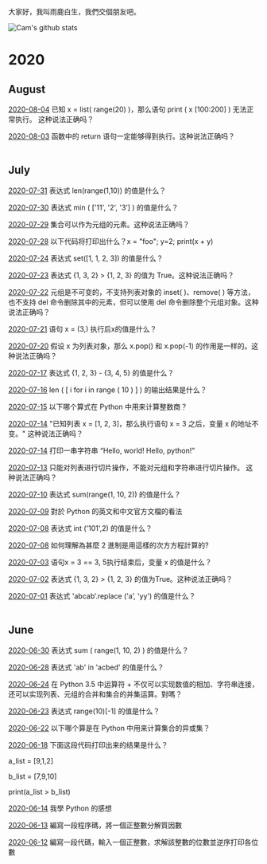 大家好，我叫雨鹿白生，我們交個朋友吧。


![Cam's github stats](https://github-readme-stats.vercel.app/api?username=camxcube&show_icons=true&theme=dark)

# 2020
## August

[2020-08-04](answer_files/200804.md)
已知 x = list( range(20) )，那么语句 print ( x [100:200] ) 无法正常执行。 这种说法正确吗？
<br>

[2020-08-03](answer_files/200803.md)
函数中的 return 语句一定能够得到执行。这种说法正确吗？
<br>
<br>


##   July

[2020-07-31](answer_files/200731.md)
表达式 len(range(1,10)) 的值是什么？
<br>

[2020-07-30](answer_files/200730.md)
表达式 min ( ['11', '2', '3’] ) 的值是什么？
<br>

[2020-07-29](answer_files/200729.md)
集合可以作为元组的元素。这种说法正确吗？
<br>

[2020-07-28](answer_files/200728.md)
以下代码将打印出什么？x = "foo"; y=2; print(x + y)
<br>

[2020-07-24](answer_files/200724.md)
表达式 set([1, 1, 2, 3]) 的值是什么？
<br>

[2020-07-23](answer_files/200723.md)
表达式 {1, 3, 2} > {1, 2, 3} 的值为 True。这种说法正确吗？
<br>

[2020-07-22](answer_files/200722.md)
元组是不可变的，不支持列表对象的 inset( )、remove( ) 等方法，也不支持 del 命令删除其中的元素，但可以使用 del 命令删除整个元组对象。这种说法正确吗？
<br>

[2020-07-21](answer_files/200721.md)
语句 x = (3,) 执行后x的值是什么？
<br>

[2020-07-20](answer_files/200720.md)
假设 x 为列表对象，那么 x.pop() 和 x.pop(-1) 的作用是一样的。这种说法正确吗？
<br>

[2020-07-17](answer_files/200717.md)
表达式 {1, 2, 3} - {3, 4, 5} 的值是什么？
<br>

[2020-07-16](answer_files/200716.md)
len ( [ i for i in range ( 10 ) ] ) 的输出结果是什么？
<br>

[2020-07-15](answer_files/200715.md)
以下哪个算式在 Python 中用来计算整数商？
<br>

[2020-07-14](answer_files/200714.md)
"已知列表 x = [1, 2, 3]，那么执行语句 x = 3 之后，变量 x 的地址不变。" 这种说法正确吗？
<br>

[2020-07-14](answer_files/200714_contribution.md)
打印一串字符串 “Hello, world! Hello, python!”
<br>

[2020-07-13](answer_files/200713.md)
只能对列表进行切片操作，不能对元组和字符串进行切片操作。 这种说法正确吗？
<br>

[2020-07-10](answer_files/200710.md)
表达式 sum(range(1, 10, 2)) 的值是什么？
<br>

[2020-07-09](answer_files/200709.md)
對於 Python 的英文和中文官方文檔的看法
<br>

[2020-07-08](answer_files/200708.md)
表达式 int ('101',2) 的值是什么？
<br>

[2020-07-08](answer_files/200708_formulaForBinary.md)
如何理解為甚麼 2 進制是用這樣的次方方程計算的?
<br>

[2020-07-03](answer_files/200703.md)
语句x = 3 == 3, 5执行结束后，变量 x 的值是什么？
<br>

[2020-07-02](answer_files/200702.md)
表达式 {1, 3, 2} > {1, 2, 3} 的值为True。这种说法正确吗？
<br>

[2020-07-01](answer_files/200701.md)
表达式 'abcab’.replace ('a’, 'yy') 的值是什么？
<br>
<br>


## June

[2020-06-30](answer_files/200630.md)
表达式 sum ( range(1, 10, 2) ) 的值是什么？
<br>

[2020-06-28](answer_files/200628.md)
表达式 'ab' in 'acbed' 的值是什么？
<br>

[2020-06-24](answer_files/200624.md)
在 Python 3.5 中运算符 + 不仅可以实现数值的相加、字符串连接，还可以实现列表、元组的合并和集合的并集运算。對嗎？
<br>

[2020-06-23](answer_files/200623.md)
表达式 range(10)[-1] 的值是什么？
<br>

[2020-06-22](answer_files/200622.md)
以下哪个算是在 Python 中用来计算集合的异或集？
<br>

[2020-06-18](answer_files/200618.md)
下面这段代码打印出来的结果是什么？

a\_list = [9,1,2]

b\_list = [7,9,10]

print(a\_list > b\_list)
<br>

[2020-06-14](answer_files/200614.md)
我學 Python 的感想
<br>

[2020-06-13](answer_files/200613.md)
編寫一段程序碼，將一個正整數分解質因數
<br>

[2020-06-12](answer_files/200612.md)
編寫一段代碼，輸入一個正整數，求解該整數的位數並逆序打印各位數
<br>
